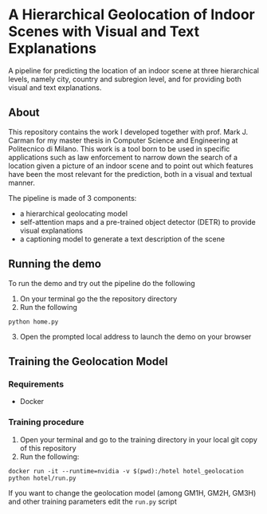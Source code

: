 # A Hierarchical Geolocation of Indoor Scenes with Visual and Text Explanations
A pipeline for predicting the location of an indoor scene at three hierarchical levels, namely city, country and subregion level, and for providing both visual and text explanations.

## About
This repository contains the work I developed together with prof. Mark J. Carman for my master thesis in Computer Science and Engineering at Politecnico di Milano.
This work is a tool born to be used in specific applications such as law enforcement to narrow down the search of a location given a picture of an indoor scene and to point out which features have been the most relevant for the prediction, both in a visual and textual manner.

The pipeline is made of 3 components:
* a hierarchical geolocating model
* self-attention maps and a pre-trained object detector (DETR) to provide visual explanations
* a captioning model to generate a text description of the scene


## Running the demo
To run the demo and try out the pipeline do the following
1. On your terminal go the the repository directory
2. Run the following
```
python home.py
```
3. Open the prompted local address to launch the demo on your browser

## Training the Geolocation Model
### Requirements
* Docker
### Training procedure
1. Open your terminal and go to the training directory in your local git copy of this repository
2. Run the following:
```
docker run -it --runtime=nvidia -v $(pwd):/hotel hotel_geolocation 
python hotel/run.py
```
If you want to change the geolocation model (among GM1H, GM2H, GM3H) and other training parameters edit the `run.py` script

